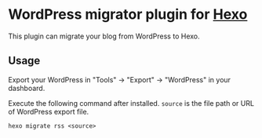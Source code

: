 # WordPress migrator plugin for [Hexo]

This plugin can migrate your blog from WordPress to Hexo.

## Usage

Export your WordPress in "Tools" → "Export" → "WordPress" in your dashboard.

Execute the following command after installed. `source` is the file path or URL of WordPress export file.

```
hexo migrate rss <source>
```

[Hexo]: http://zespia.tw/hexo